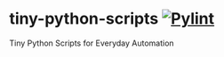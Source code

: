 # tiny-python-scripts [![Pylint](https://github.com/geeknik/python-osint/actions/workflows/pylint.yml/badge.svg?branch=main)](https://github.com/geeknik/python-osint/actions/workflows/pylint.yml)

Tiny Python Scripts for Everyday Automation
